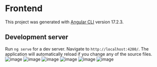 # Frontend

This project was generated with [Angular CLI](https://github.com/angular/angular-cli) version 17.2.3.

## Development server

Run `ng serve` for a dev server. Navigate to `http://localhost:4200/`. The application will automatically reload if you change any of the source files.
![image](https://github.com/balupawar/angular-frontend/assets/57836867/677e8cfe-114d-40f4-98ac-d5d531b6dcc2)
![image](https://github.com/balupawar/angular-frontend/assets/57836867/f6ffd01a-7094-4b43-95b9-3734da43d3bb)
![image](https://github.com/balupawar/angular-frontend/assets/57836867/797e471d-1798-4d8c-87f0-7ac66824e35e)
![image](https://github.com/balupawar/angular-frontend/assets/57836867/1d1d8f4f-3f22-4ac4-bb9f-f29135679455)
![image](https://github.com/balupawar/angular-frontend/assets/57836867/671f7b97-7983-4143-92b6-d165fd45797c)
![image](https://github.com/balupawar/angular-frontend/assets/57836867/beb787e7-3950-4fa8-ab06-221fec414ddc)






